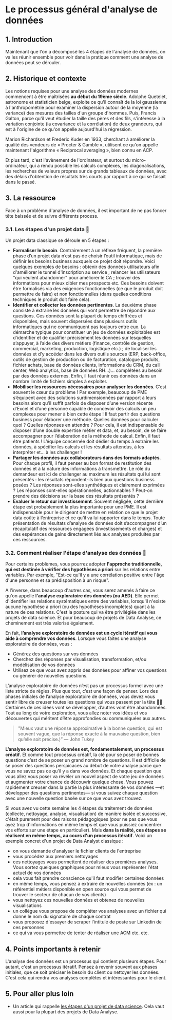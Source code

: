 # Le processus général d'analyse de données

## 1. Introduction
Maintenant que l'on a décomposé les 4 étapes de l'analyse de données, on va les réunir ensemble pour voir dans la pratique comment une analyse de données peut se dérouler.

## 2. Historique et contexte
Les notions requises pour une analyse des données modernes commencent à être maîtrisées **au début du 19ème siècle**. Adolphe Quetelet, astronome et statisticien belge, exploite ce qu'il connaît de la loi gaussienne à l'anthropométrie pour examiner la dispersion autour de la moyenne (la variance) des mesures des tailles d'un groupe d'hommes. Puis, Francis Galton, parce qu'il veut étudier la taille des pères et des fils, s'intéresse à la variation conjointe (la covariance et la corrélation) de deux grandeurs, qui est à l'origine de ce qu'on appelle aujourd'hui la régression.

Marion Richardson et Frederic Kuder en 1933, cherchant à améliorer la qualité des vendeurs de « Procter & Gamble », utilisent ce qu'on appelle maintenant l'algorithme « Reciprocal averaging », bien connu en ACP.

Et plus tard, c'est l'avènement de l'ordinateur, et surtout du micro-ordinateur, qui a rendu possible les calculs complexes, les diagonalisations, les recherches de valeurs propres sur de grands tableaux de données, avec des délais d'obtention de résultats très courts par rapport à ce qui se faisait dans le passé.

## 3. La ressource
Face à un problème d'analyse de données, il est important de ne pas foncer tête baissée et de suivre différents process.

### 3.1. Les étapes d'un projet data 🤝 

Un projet data classique se déroule en 5 étapes : 
- **Formaliser le besoin**. Contrairement à un réflexe fréquent, la première phase d’un projet data n’est pas de choisir l’outil informatique, mais de définir les besoins business auxquels ce projet doit répondre. Voici quelques exemples de besoins : obtenir des données utilisateurs afin d'améliorer le tunnel d'inscription au service ; relancer les utilisateurs "qui veulent abandonner" pour améliorer le CA ; trouver des informations pour mieux cibler mes prospects etc. Ces besoins doivent être formalisés via des exigences fonctionnelles (ce que le produit doit permettre de faire) et non fonctionnelles (dans quelles conditions techniques le produit doit faire cela).
- **Identifier et collecter les données pertinentes**. La deuxième phase consiste à extraire les données qui vont permettre de répondre aux questions. Ces données sont la plupart du temps chiffrées et disponibles, mais souvent dispersées dans plusieurs outils informatiques qui ne communiquent pas toujours entre eux. La démarche typique pour constituer un jeu de données exploitables est d’identifier et de qualifier précisément les données sur lesquelles s’appuyer, à l’aide des divers métiers (finance, contrôle de gestion, commercial, marketing, production, logistique etc.) ; de localiser les données et d’y accéder dans les divers outils sources (ERP, back-office, outils de gestion de production ou de facturation, catalogue produits, fichier achats, base de données clients, informations du CRM, du call center, Web analytics, base de données RH…)… complétées au besoin par des données externes. Enfin, il faut réunir ces données dans un nombre limité de fichiers simples à exploiter.
- **Mobiliser les ressources nécessaires pour analyser les données**. C’est souvent le cœur du problème ! Par exemple, beaucoup de PME s’équipent avec des solutions surdimensionnées par rapport à leurs besoins alors qu’il suffit parfois de disposer d’une version récente d’Excel et d’une personne capable de concevoir des calculs un peu complexes pour mener à bien cette étape ! Il faut partir des questions business pour élaborer une méthode. Quelles données pour calculer quoi ? Quelles réponses en attendre ? Pour cela, il est indispensable de disposer d’une double expertise métier et data, et, au besoin, de se faire accompagner pour l’élaboration de la méthode de calcul. Enfin, il faut être patients ! L’équipe concernée doit dédier du temps à extraire les données, à spécifier les calculs et les résultats attendus, à les interpréter et… à les challenger !
- **Partager les données aux collaborateurs dans des formats adaptés**. Pour chaque profil, il faut penser au bon format de restitution des données et à la nature des informations à transmettre. Le rôle du demandeur est ici de challenger au maximum les résultats qui lui sont présentés : les résultats répondent-ils bien aux questions business posées ? Les réponses sont-elles synthétiques et clairement exprimées ? Les réponses sont-elles opérationnelles, actionnables ? Peut-on prendre des décisions sur la base des résultats présentés ?
- **Evaluer le retour sur investissement**. Souvent négligée, cette dernière étape est probablement la plus importante pour une PME. Il est indispensable pour le dirigeant de mettre en relation ce que le projet data coûte à l’entreprise et ce qu’il va lui rapporter dans le temps. Toute présentation de résultats d’analyse de données doit s’accompagner d’un récapitulatif des ressources engagées (investissements et charges) et des espérances de gains directement liés aux analyses produites par ces ressources.

### 3.2. Comment réaliser l'étape d'analyse des données 🤠

Pour certains problèmes, vous pourrez adopter **l'approche traditionnelle, qui est destinée à vérifier des hypothèses a priori** sur les relations entre variables. Par exemple, "Est-ce qu'il y a une corrélation positive entre l'âge d'une personne et sa prédisposition à un risque".

A l'inverse, dans beaucoup d'autres cas, vous serez amenés à faire ce qu'on appelle **l'analyse exploratoire des données (ou AED)**. Elle permet d'identifier les relations systématiques entre des variables, lorsqu'il n'existe aucune hypothèse a priori (ou des hypothèses incomplètes) quant à la nature de ces relations. C'est la posture qui va être privilégiée dans les projets de data science. Et pour beaucoup de projets de Data Analyse, ce cheminement est très valorisé également.

En fait, **l’analyse exploratoire de données est un cycle itératif qui vous aide à comprendre vos données**. Lorsque vous faites une analyse exploratoire de données, vous :
- Générez des questions sur vos données
- Cherchez des réponses par visualisation, transformation, et/ou modélisation de vos données
- Utilisez ce que vous avez appris des données pour affiner vos questions ou générer de nouvelles questions.

L’analyse exploratoire de données n’est pas un processus formel avec une liste stricte de règles. Plus que tout, c’est une façon de penser. Lors des phases initiales de l’analyse exploratoire de données, vous devez vous sentir libre de creuser toutes les questions qui vous passent par la tête 🧐🧐 Certaines de ces idées vont se développer, d’autres vont être abandonnées. Tout au long de votre exploration, vous allez noter vos idées et vos découvertes qui méritent d’être approfondies ou communiquées aux autres.

> "Mieux vaut une réponse approximative à la bonne question, qui est souvent vague, que la réponse exacte à la mauvaise question, bien qu’elle soit précise.)” — John Tukey

**L’analyse exploratoire de données est, fondamentalement, un processus créatif**. Et comme tout processus créatif, la clé pour se poser de bonnes questions c’est de se poser un grand nombre de questions. Il est difficile de se poser des questions perspicaces au début de votre analyse parce que vous ne savez pas ce qu’il y a dans vos données. Et chaque question que vous allez vous poser va révéler un nouvel aspect de votre jeu de données et augmenter votre chance de découvrir quelque chose. Vous pouvez rapidement creuser dans la partie la plus intéressante de vos données —et développer des questions pertinentes— si vous suivez chaque question avec une nouvelle question basée sur ce que vous avez trouvez.

Si vous avez vu cette semaine les 4 étapes du traitement de données (collecte, nettoyage, analyse, visualisation) de manière isolée et successive, c'était purement pour des raisons pédagogiques (pour ne pas que vous ayez trop d'informations en même temps et que vous puissiez concentrer vos efforts sur une étape en particulier). Mais **dans la réalité, ces étapes se réalisent en même temps, au cours d'un processus itératif**. Voici un exemple concret d'un projet de Data Analyst classique :
- on vous demande d'analyser le fichier clients de l'entreprise
- vous procédez aux premiers nettoyages
- ces nettoyages vous permettent de réaliser des premières analyses. Vous sortez quelques graphiques pour mieux vous représenter l'état actuel de vos données
- cela vous fait prendre conscience qu'il faut modifier certaines données
- en même temps, vous pensez à extraire de nouvelles données (ex : un référentiel métiers disponible en open source qui vous permet de trouver le secteur de chacun de vos clients)
- vous nettoyez ces nouvelles données et obtenez de nouvelles visualisations
- un collègue vous propose de compléter vos analyses avec un fichier qui donne le nom du signataire de chaque contrat
- vous proposez d'essayer de scraper l'intitulé de poste sur Linkedin de ces personnes
- ce qui va vous permettre de tenter de réaliser une ACM etc. etc. 

## 4. Points importants à retenir
L'analyse des données est un processus qui contient plusieurs étapes. Pour autant, c'est un processus itératif. Pensez à revenir souvent aux phases initiales, que ce soit préciser le besoin du client ou nettoyer les données. C'est cela qui rendra vos analyses complètes et intéressantes pour le client.


## 5. Pour aller plus loin
- Un article qui rappelle [les étapes d'un projet de data science](https://www.empirik.fr/2019/07/12/la-data-science-expliquee-a-ma-grand-mere-3-5-cycle-de-vie-dun-projet). Cela vaut aussi pour la plupart des projets de Data Analyse.
